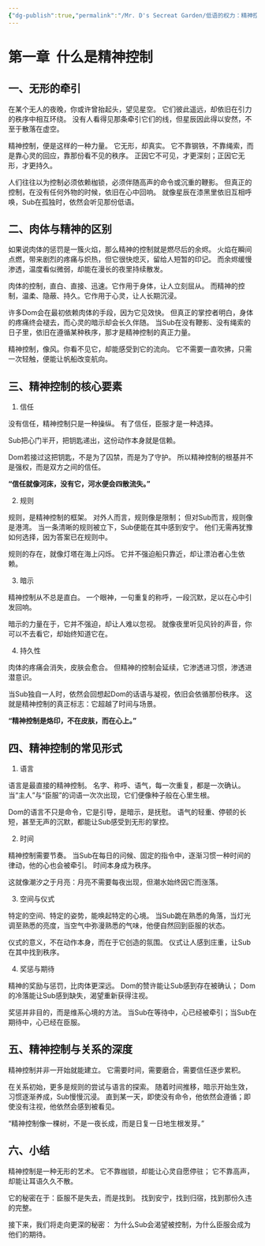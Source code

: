 ```yaml
---
{"dg-publish":true,"permalink":"/Mr. D's Secreat Garden/低语的权力：精神控制与臣服美/02. 第一章  什么是精神控制/"}
---
```



# 第一章  什么是精神控制

## 一、无形的牵引

在某个无人的夜晚，你或许曾抬起头，望见星空。
它们彼此遥远，却依旧在引力的秩序中相互环绕。
没有人看得见那条牵引它们的线，但星辰因此得以安然，不至于散落在虚空。

精神控制，便是这样的一种力量。
它无形，却真实。
它不靠钢铁，不靠绳索，而是靠心灵的回应，靠那份看不见的秩序。
正因它不可见，才更深刻；正因它无形，才更持久。

人们往往以为控制必须依赖枷锁，必须伴随高声的命令或沉重的鞭影。
但真正的控制，在没有任何外物的时候，依旧在心中回响。
就像星辰在漆黑里依旧互相呼唤，Sub在孤独时，依然会听见那份低语。

## 二、肉体与精神的区别

如果说肉体的惩罚是一簇火焰，那么精神的控制就是燃尽后的余烬。
火焰在瞬间点燃，带来剧烈的疼痛与炽热，但它很快熄灭，留给人短暂的印记。
而余烬缓慢渗透，温度看似微弱，却能在漫长的夜里持续散发。

肉体的控制，直白、直接、迅速。它作用于身体，让人立刻屈从。
而精神的控制，温柔、隐蔽、持久。它作用于心灵，让人长期沉浸。

许多Dom会在最初依赖肉体的手段，因为它见效快。
但真正的掌控者明白，身体的疼痛终会褪去，而心灵的暗示却会长久伴随。
当Sub在没有鞭影、没有绳索的日子里，依旧在遵循某种秩序，那才是精神控制的真正力量。

精神控制，像风。你看不见它，却能感受到它的流向。
它不需要一直吹拂，只需一次轻触，便能让帆船改变航向。

## 三、精神控制的核心要素

1. 信任

没有信任，精神控制只是一种操纵。
有了信任，臣服才是一种选择。

Sub把心门半开，把钥匙递出，这份动作本身就是信赖。

Dom若接过这把钥匙，不是为了囚禁，而是为了守护。
所以精神控制的根基并不是强权，而是双方之间的信任。

**“信任就像河床，没有它，河水便会四散流失。”**

2. 规则

规则，是精神控制的框架。
对外人而言，规则像是限制；
但对Sub而言，规则像是港湾。
当一条清晰的规则被立下，Sub便能在其中感到安宁。
他们无需再犹豫如何选择，因为答案已在规则中。

规则的存在，就像灯塔在海上闪烁。
它并不强迫船只靠近，却让漂泊者心生依赖。

3. 暗示

精神控制从不总是直白。
一个眼神，一句重复的称呼，一段沉默，足以在心中引发回响。

暗示的力量在于，它并不强迫，却让人难以忽视。
就像夜里听见风铃的声音，你可以不去看它，却始终知道它在。

4. 持久性

肉体的疼痛会消失，皮肤会愈合。
但精神的控制会延续，它渗透进习惯，渗透进潜意识。

当Sub独自一人时，依然会回想起Dom的话语与凝视，依旧会依循那份秩序。
这就是精神控制的真正标志：它超越了时间与场景。

**“精神控制是烙印，不在皮肤，而在心上。”**

## 四、精神控制的常见形式

1. 语言

语言是最直接的精神控制。
名字、称呼、语气，每一次重复，都是一次确认。
当“主人”与“臣服”的词语一次次出现，它们便像种子般在心里生根。

Dom的语言不只是命令，它是引导，是暗示，是抚慰。
语气的轻重、停顿的长短，甚至无声的沉默，都能让Sub感受到无形的掌控。

2. 时间

精神控制需要节奏。
当Sub在每日的问候、固定的指令中，逐渐习惯一种时间的律动，他的心也会被牵引。
时间本身成为秩序。

这就像潮汐之于月亮：月亮不需要每夜出现，但潮水始终因它而涨落。

3. 空间与仪式

特定的空间、特定的姿势，能唤起特定的心境。
当Sub跪在熟悉的角落，当灯光调至熟悉的亮度，当空气中弥漫熟悉的气味，他便自然回到臣服的状态。

仪式的意义，不在动作本身，而在于它创造的氛围。
仪式让人感到庄重，让Sub在其中找到秩序。

4. 奖惩与期待

精神的奖励与惩罚，比肉体更深远。
Dom的赞许能让Sub感到存在被确认；
Dom的冷落能让Sub感到缺失，渴望重新获得注视。

奖惩并非目的，而是维系心境的方法。
当Sub在等待中，心已经被牵引；当Sub在期待中，心已经在臣服。

## 五、精神控制与关系的深度

精神控制并非一开始就能建立。
它需要时间，需要磨合，需要信任逐步累积。

在关系初始，更多是规则的尝试与语言的探索。
随着时间推移，暗示开始生效，习惯逐渐养成，Sub慢慢沉浸。
直到某一天，即使没有命令，他依然会遵循；即使没有注视，他依然会感到被看见。


“精神控制像一棵树，不是一夜长成，而是日复一日地生根发芽。”

## 六、小结

精神控制是一种无形的艺术。
它不靠枷锁，却能让心灵自愿停驻；
它不靠高声，却能让耳语久久不散。

它的秘密在于：臣服不是失去，而是找到。
找到安宁，找到归宿，找到那份久违的完整。

接下来，我们将走向更深的秘密：
为什么Sub会渴望被控制，为什么臣服会成为他们的期待。
